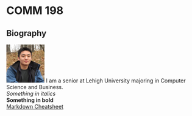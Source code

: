 # COMM 198  

## Biography
![profpic](f1.png)
I am a senior at Lehigh University majoring in Computer Science and Business.  
*Something in italics*  
**Something in bold**  
[Markdown Cheatsheet](https://www.markdownguide.org/cheat-sheet/)  
